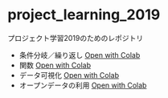 # project_learning_2019
プロジェクト学習2019のためのレポジトリ
- 条件分岐／繰り返し [Open with Colab](https://colab.research.google.com/github/ymuto0302/project_learning_2019/blob/master/条件分岐と繰り返し.ipynb)
- 関数 [Open with Colab](https://colab.research.google.com/github/ymuto0302/project_learning_2019/blob/master/関数.ipynb)
- データ可視化 [Open with Colab](https://colab.research.google.com/github/ymuto0302/project_learning_2019/blob/master/データ可視化.ipynb)
- オープンデータの利用 [Open with Colab](https://colab.research.google.com/github/ymuto0302/project_learning_2019/blob/master/オープンデータの利用.ipynb)
